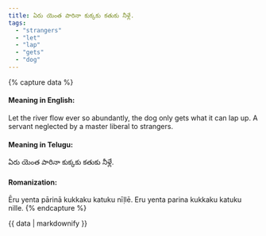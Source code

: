 ```yaml
---
title: ఏరు యెంత పారినా కుక్కకు కతుకు నీళ్లే.
tags:
  - "strangers"
  - "let"
  - "lap"
  - "gets"
  - "dog"
---
```


{% capture data %}
#### Meaning in English:
Let the river flow ever so abundantly, the dog only gets what it can lap up.
A servant neglected by a master liberal to strangers.

#### Meaning in Telugu:
ఏరు యెంత పారినా కుక్కకు కతుకు నీళ్లే.

#### Romanization:
Ēru yenta pārinā kukkaku katuku nīḷlē.
Eru yenta parina kukkaku katuku nille.
{% endcapture %}

{{ data | markdownify }}

